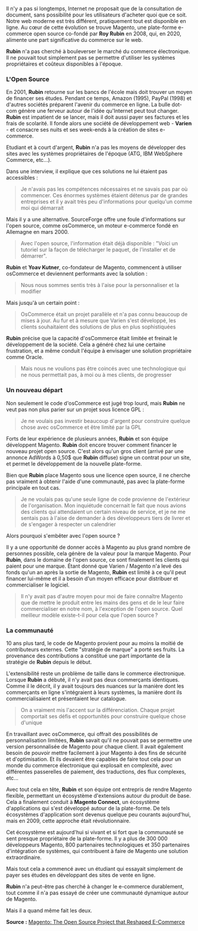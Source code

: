 Il n'y a pas si longtemps, Internet ne proposait que de la consultation de document, sans possibilité pour les utilisateurs d'acheter quoi que ce soit. Notre web moderne est très différent, pratiquement tout est disponible en ligne. Au cœur de cette évolution se trouve Magento, une plate-forme e-commerce open source co-fondé par **Roy Rubin** en 2008, qui, en 2020, alimente une part significative du commerce sur le web.

**Rubin** n'a pas cherché à bouleverser le marché du commerce électronique. Il ne pouvait tout simplement pas se permettre d'utiliser les systèmes propriétaires et coûteux disponibles à l'époque.

### L'Open Source

En 2001, **Rubin** retourne sur les bancs de l'école mais doit trouver un moyen de financer ses études. Pendant ce temps, Amazon (1995), PayPal (1998) et d'autres sociétés préparent l'avenir du commerce en ligne. La bulle dot-com génère une ferveur autour de l'idée qu'Internet peut tout changer. **Rubin** est impatient de se lancer, mais il doit aussi payer ses factures et les frais de scolarité. Il fonde alors une société de développement web - **Varien** \- et consacre ses nuits et ses week-ends à la création de sites e-commerce.

Etudiant et à court d'argent, **Rubin** n'a pas les moyens de développer des sites avec les systèmes propriétaires de l'époque (ATG, IBM WebSphere Commerce, etc...).

Dans une interview, il explique que ces solutions ne lui étaient pas accessibles :

> Je n'avais pas les compétences nécessaires et ne savais pas par où commencer. Ces énormes systèmes étaient détenus par de grandes entreprises et il y avait très peu d'informations pour quelqu'un comme moi qui démarrait

Mais il y a une alternative. SourceForge offre une foule d'informations sur l'open source, comme osCommerce, un moteur e-commerce fondé en Allemagne en mars 2000.

> Avec l'open source, l'information était déjà disponible : "Voici un tutoriel sur la façon de télécharger le paquet, de l'installer et de démarrer".

**Rubin** et **Yoav Kutner**, co-fondateur de Magento, commencent à utiliser osCommerce et deviennent performants avec la solution :

> Nous nous sommes sentis très à l'aise pour la personnaliser et la modifier

Mais jusqu'à un certain point :

> OsCommerce était un projet parallèle et n'a pas connu beaucoup de mises à jour. Au fur et à mesure que Varien s'est développé, les clients souhaitaient des solutions de plus en plus sophistiquées

**Rubin** précise que la capacité d'osCommerce était limitée et freinait le développement de la société. Cela a généré chez lui une certaine frustration, et a même conduit l'équipe à envisager une solution propriétaire comme Oracle.

> Mais nous ne voulions pas être coincés avec une technologique qui ne nous permettait pas, à moi ou à mes clients, de progresser

### Un nouveau départ

Non seulement le code d'osCommerce est jugé trop lourd, mais **Rubin** ne veut pas non plus parier sur un projet sous licence GPL :

> Je ne voulais pas investir beaucoup d'argent pour construire quelque chose avec osCommerce et être limité par la GPL

Forts de leur expérience de plusieurs années, **Rubin** et son équipe développent Magento. **Rubin** doit encore trouver comment financer le nouveau projet open source. C'est alors qu'un gros client (arrivé par une annonce AdWords à 0,50$ que **Rubin** diffuse) signe un contrat pour un site, et permet le développement de la nouvelle plate-forme.

Bien que **Rubin** place Magento sous une licence open source, il ne cherche pas vraiment à obtenir l'aide d'une communauté, pas avec la plate-forme principale en tout cas.

> Je ne voulais pas qu'une seule ligne de code provienne de l'extérieur de l'organisation. Mon inquiétude concernait le fait que nous avions des clients qui attendaient un certain niveau de service, et je ne me sentais pas à l'aise de demander à des développeurs tiers de livrer et de s'engager à respecter un calendrier

Alors pourquoi s'embêter avec l'open source ?

Il y a une opportunité de donner accès à Magento au plus grand nombre de personnes possible, cela génère de la valeur pour la marque Magento. Pour **Rubin**, dans le domaine de l'open source, ce sont finalement les clients qui paient pour une marque. Étant donné que Varien / Magento n'a levé des fonds qu'un an après la sortie de Magento, **Rubin** est limité à ce qu'il peut financer lui-même et il a besoin d'un moyen efficace pour distribuer et commercialiser le logiciel.

> Il n'y avait pas d'autre moyen pour moi de faire connaître Magento que de mettre le produit entre les mains des gens et de le leur faire commercialiser en notre nom, à l'exception de l'open source. Quel meilleur modèle existe-t-il pour cela que l'open source ?

### La communauté

10 ans plus tard, le code de Magento provient pour au moins la moitié de contributeurs externes. Cette "stratégie de marque" a porté ses fruits. La provenance des contributions a constitué une part importante de la stratégie de **Rubin** depuis le début.

L'extensibilité reste un problème de taille dans le commerce électronique. Lorsque **Rubin** a débuté, il n'y avait pas deux commerçants identiques. Comme il le décrit, il y avait toujours des nuances sur la manière dont les commerçants en ligne s'intégraient à leurs systèmes, la manière dont ils commercialisaient et présentaient leur catalogue.

> On a vraiment mis l'accent sur la différenciation. Chaque projet comportait ses défis et opportunités pour construire quelque chose d'unique

En travaillant avec osCommerce, qui offrait des possibilités de personnalisation limitées, **Rubin** savait qu'il ne pouvait pas se permettre une version personnalisée de Magento pour chaque client. Il avait également besoin de pouvoir mettre facilement à jour Magento à des fins de sécurité et d'optimisation. Et ils devaient être capables de faire tout cela pour un monde du commerce électronique qui explosait en complexité, avec différentes passerelles de paiement, des traductions, des flux complexes, etc...

Avec tout cela en tête, **Rubin** et son équipe ont entrepris de rendre Magento flexible, permettant un écosystème d'extensions autour du produit de base. Cela a finalement conduit à **Magento Connect**, un écosystème d'applications qui s'est développé autour de la plate-forme. De tels écosystèmes d'application sont devenus quelque peu courants aujourd'hui, mais en 2009, cette approche était révolutionnaire.

Cet écosystème est aujourd'hui si vivant et si fort que la communauté se sent presque propriétaire de la plate-forme. Il y a plus de 300 000 développeurs Magento, 800 partenaires technologiques et 350 partenaires d'intégration de systèmes, qui contribuent à faire de Magento une solution extraordinaire.

Mais tout cela a commencé avec un étudiant qui essayait simplement de payer ses études en développant des sites de vente en ligne.

**Rubin** n'a peut-être pas cherché à changer le e-commerce durablement, tout comme il n'a pas essayé de créer une communauté dynamique autour de Magento.

Mais il a quand même fait les deux.

**Source :** [Magento: The Open Source Project that Reshaped E-Commerce](<https://thenewstack.io/magento-the-open-source-project-that-reshaped-e-commerce/>)